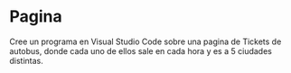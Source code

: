 # Pagina        

Cree un programa en Visual Studio Code sobre una pagina de Tickets de autobus, donde cada uno de ellos sale en cada hora y es a 5 ciudades distintas.

